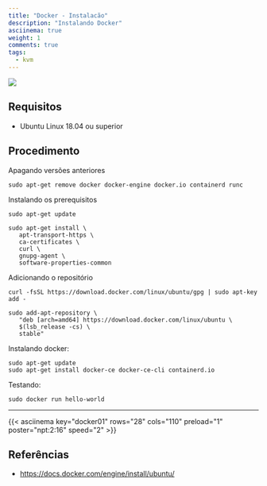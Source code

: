 ```yaml
---
title: "Docker - Instalacão"
description: "Instalando Docker"
asciinema: true
weight: 1
comments: true
tags:
  - kvm
---
```


![](https://w7.pngwing.com/pngs/475/563/png-transparent-docker-software-deployment-industrial-design-docker-logo-microsoft-azure-industrial-design.png)

## Requisitos 

- Ubuntu Linux 18.04 ou superior

## Procedimento

Apagando versões anteriores

```shell
sudo apt-get remove docker docker-engine docker.io containerd runc
```

Instalando os prerequisitos

```shell
sudo apt-get update

sudo apt-get install \
   apt-transport-https \
   ca-certificates \
   curl \
   gnupg-agent \
   software-properties-common
```

Adicionando o repositório
```
curl -fsSL https://download.docker.com/linux/ubuntu/gpg | sudo apt-key add -
```

```shell
sudo add-apt-repository \
   "deb [arch=amd64] https://download.docker.com/linux/ubuntu \
   $(lsb_release -cs) \
   stable"
```

Instalando docker:

```shell
sudo apt-get update
sudo apt-get install docker-ce docker-ce-cli containerd.io
```

Testando:

```shell
sudo docker run hello-world
```

---- 

{{< asciinema key="docker01" rows="28" cols="110" preload="1" poster="npt:2:16" speed="2" >}}

## Referências

- https://docs.docker.com/engine/install/ubuntu/
